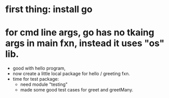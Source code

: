 # first thing: install go

# for cmd line args, go has no tkaing args in main fxn, instead it uses "os" lib.
- good with hello program, 
- now create a little local package for hello / greeting fxn.
- time for test package: 
    - need module "testing"
    - made some good test cases for greet and greetMany.